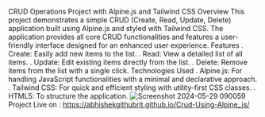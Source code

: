 CRUD Operations Project with Alpine.js and Tailwind CSS
Overview
This project demonstrates a simple CRUD (Create, Read, Update, Delete) application built using Alpine.js and styled with Tailwind CSS. The application provides all core CRUD functionalities and features a user-friendly interface designed for an enhanced user experience.
Features
. Create: Easily add new items to the list.
. Read: View a detailed list of all items.
. Update: Edit existing items directly from the list.
. Delete: Remove items from the list with a single click.
Technologies Used
. Alpine.js: For handling JavaScript functionalities with a minimal and declarative approach.
. Tailwind CSS: For quick and efficient styling with utility-first CSS classes.
. HTML5: To structure the application.
![Screenshot 2024-05-29 090059](https://github.com/Abhishekgithubrit/Crud-Using-Alpine_js/assets/124499295/e418d3c3-d40b-43c7-8593-ca72ecd81fd3)
Project Live on : https://abhishekgithubrit.github.io/Crud-Using-Alpine_js/
